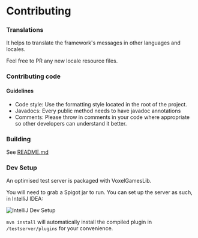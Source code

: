 # Contributing

### Translations

It helps to translate the framework's messages in other languages and locales.

Feel free to PR any new locale resource files.

### Contributing code

#### Guidelines

* Code style: Use the formatting style located in the root of the project.
* Javadocs: Every public method needs to have javadoc annotations
* Comments: Please throw in comments in your code where appropriate so other developers can understand it better.

### Building

See [README.md](README.md)

### Dev Setup

An optimised test server is packaged with VoxelGamesLib.

You will need to grab a Spigot jar to run. You can set up the server as such, in IntelliJ IDEA:

![IntelliJ Dev Setup](https://i.imgur.com/GTxsHjO.png)

`mvn install` will automatically install the compiled plugin in `/testserver/plugins` for your convenience.